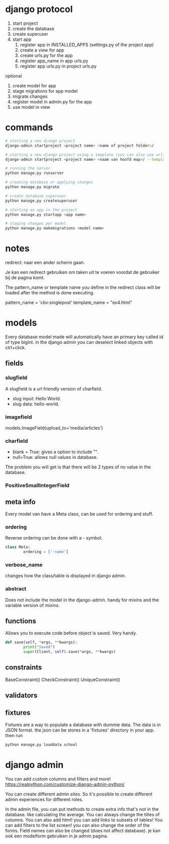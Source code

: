 # django protocol
1. start project
2. create the database
3. create superuser
4. start app
    1. register app in INSTALLED_APPS (settings.py of the project app)
    2. create a view for app
    3. create urls.py for the app
    4. register app_name in app urls.py
    5. register app urls.py in project urls.py

optional

1. create model for app
2. stage migrations for app model
3. migrate changes
4. register model in admin.py for the app
5. use model in view 


# commands
```bash
# starting a new django project
django-admin startproject <project name> <name of project folder>/

# starting a new django project using a template (you can also use url)
django-admin startproject <project name> <naam van hoofd map>/ --template <location of other project to use as template>

# running the server
python manage.py runserver

# creating database or applying changes
python manage.py migrate

# create database superuser
python manage.py createsuperuser

# starting an app in the project
python manage.py startapp <app name>

# staging changes per model
python manage.py makemigrations <model name>
```

# notes
redirect: naar een ander scherm gaan.

Je kan een redirect gebruiken om taken uit te voeren voordat de gebruiker bij de pagina komt.

The pattern_name or template name you define in the redirect class will be loaded after the method is done executing.

pattern_name = 'cbv:singlepost'
template_name = "ex4.html"


# models
Every database model made will automatically have an primary key called id of type bigint.
in the django admin you can deselect linked objects with ctrl+click.

## fields
### slugfield
A slugfield is a url friendly version of charfield.

- slug input: Hello World.
- slug data: hello-world.

### imagefield
models.ImageField(upload_to='media/articles')

### charfield
- blank = True: gives a option to include "".
- null=True: allows null values in database.

The problem you will get is that there will be 2 types of no value in the database.

### PositiveSmallIntegerField


## meta info
Every model van have a Meta class, can be used for ordering and stuff.
### ordering
Reverse ordering can be done with a - symbol.
```python
class Meta:
        ordering = ['-name']
```
### verbose_name
changes how the class/table is displayed in django admin.
### abstract
Does not include the model in the django-admin.
handy for mixins and the variable version of mixins.

## functions
Allows you to execute code before object is saved.
Very handy.
```python
def save(self, *args, **kwargs):
        print("Saved")
        super(Client, self).save(*args, **kwargs)
```

## constraints
BaseConstraint()
CheckConstraint()
UniqueConstraint()

## validators

## fixtures
Fixtures are a way to populate a database with dummie data.
The data is in JSON format.
the json can be stores in a 'fixtures' directory in your app.
then run 
```bash
python manage.py loaddata school
```


# django admin
You can add custom columns and filters and more!
https://realpython.com/customize-django-admin-python/

You can create different admin sites.
So it's possible to create different admin experiences for different roles.

In the admin file, you can put methods to create extra info that's not in the database. like calculating the average.
You can always change the titles of columns. You can also add html!
you can add links to subsets of tables!
You can add filters to the list screen!
you can also change the order of the forms.
Field names can also be changed (does not affect database).
je kan ook een modelform gebruiken in je admin pagina.
